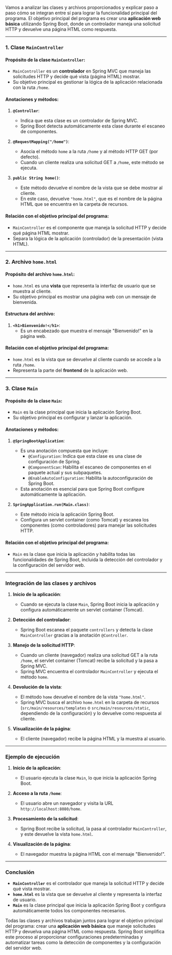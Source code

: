 Vamos a analizar las clases y archivos proporcionados y explicar paso a paso cómo se integran entre sí para lograr la funcionalidad principal del programa. El objetivo principal del programa es crear una **aplicación web básica** utilizando Spring Boot, donde un controlador maneja una solicitud HTTP y devuelve una página HTML como respuesta.

---

### **1. Clase `MainController`**

#### **Propósito de la clase `MainController`**:
- `MainController` es un **controlador** en Spring MVC que maneja las solicitudes HTTP y decide qué vista (página HTML) mostrar.
- Su objetivo principal es gestionar la lógica de la aplicación relacionada con la ruta `/home`.

#### **Anotaciones y métodos**:
1. **`@Controller`**:
    - Indica que esta clase es un controlador de Spring MVC.
    - Spring Boot detecta automáticamente esta clase durante el escaneo de componentes.

2. **`@RequestMapping("/home")`**:
    - Asocia el método `home` a la ruta `/home` y al método HTTP GET (por defecto).
    - Cuando un cliente realiza una solicitud GET a `/home`, este método se ejecuta.

3. **`public String home()`**:
    - Este método devuelve el nombre de la vista que se debe mostrar al cliente.
    - En este caso, devuelve `"home.html"`, que es el nombre de la página HTML que se encuentra en la carpeta de recursos.

#### **Relación con el objetivo principal del programa**:
- `MainController` es el componente que maneja la solicitud HTTP y decide qué página HTML mostrar.
- Separa la lógica de la aplicación (controlador) de la presentación (vista HTML).

---

### **2. Archivo `home.html`**

#### **Propósito del archivo `home.html`**:
- `home.html` es una **vista** que representa la interfaz de usuario que se muestra al cliente.
- Su objetivo principal es mostrar una página web con un mensaje de bienvenida.

#### **Estructura del archivo**:
1. **`<h1>Bienvenido!</h1>`**:
    - Es un encabezado que muestra el mensaje "Bienvenido!" en la página web.

#### **Relación con el objetivo principal del programa**:
- `home.html` es la vista que se devuelve al cliente cuando se accede a la ruta `/home`.
- Representa la parte del **frontend** de la aplicación web.

---

### **3. Clase `Main`**

#### **Propósito de la clase `Main`**:
- `Main` es la clase principal que inicia la aplicación Spring Boot.
- Su objetivo principal es configurar y lanzar la aplicación.

#### **Anotaciones y métodos**:
1. **`@SpringBootApplication`**:
    - Es una anotación compuesta que incluye:
        - `@Configuration`: Indica que esta clase es una clase de configuración de Spring.
        - `@ComponentScan`: Habilita el escaneo de componentes en el paquete actual y sus subpaquetes.
        - `@EnableAutoConfiguration`: Habilita la autoconfiguración de Spring Boot.
    - Esta anotación es esencial para que Spring Boot configure automáticamente la aplicación.

2. **`SpringApplication.run(Main.class)`**:
    - Este método inicia la aplicación Spring Boot.
    - Configura un servlet container (como Tomcat) y escanea los componentes (como controladores) para manejar las solicitudes HTTP.

#### **Relación con el objetivo principal del programa**:
- `Main` es la clase que inicia la aplicación y habilita todas las funcionalidades de Spring Boot, incluida la detección del controlador y la configuración del servidor web.

---

### **Integración de las clases y archivos**

1. **Inicio de la aplicación**:
    - Cuando se ejecuta la clase `Main`, Spring Boot inicia la aplicación y configura automáticamente un servlet container (Tomcat).

2. **Detección del controlador**:
    - Spring Boot escanea el paquete `controllers` y detecta la clase `MainController` gracias a la anotación `@Controller`.

3. **Manejo de la solicitud HTTP**:
    - Cuando un cliente (navegador) realiza una solicitud GET a la ruta `/home`, el servlet container (Tomcat) recibe la solicitud y la pasa a Spring MVC.
    - Spring MVC encuentra el controlador `MainController` y ejecuta el método `home`.

4. **Devolución de la vista**:
    - El método `home` devuelve el nombre de la vista `"home.html"`.
    - Spring MVC busca el archivo `home.html` en la carpeta de recursos (`src/main/resources/templates` o `src/main/resources/static`, dependiendo de la configuración) y lo devuelve como respuesta al cliente.

5. **Visualización de la página**:
    - El cliente (navegador) recibe la página HTML y la muestra al usuario.

---

### **Ejemplo de ejecución**

1. **Inicio de la aplicación**:
    - El usuario ejecuta la clase `Main`, lo que inicia la aplicación Spring Boot.

2. **Acceso a la ruta `/home`**:
    - El usuario abre un navegador y visita la URL `http://localhost:8080/home`.

3. **Procesamiento de la solicitud**:
    - Spring Boot recibe la solicitud, la pasa al controlador `MainController`, y este devuelve la vista `home.html`.

4. **Visualización de la página**:
    - El navegador muestra la página HTML con el mensaje "Bienvenido!".

---

### **Conclusión**

- **`MainController`** es el controlador que maneja la solicitud HTTP y decide qué vista mostrar.
- **`home.html`** es la vista que se devuelve al cliente y representa la interfaz de usuario.
- **`Main`** es la clase principal que inicia la aplicación Spring Boot y configura automáticamente todos los componentes necesarios.

Todas las clases y archivos trabajan juntos para lograr el objetivo principal del programa: crear una **aplicación web básica** que maneje solicitudes HTTP y devuelva una página HTML como respuesta. Spring Boot simplifica este proceso al proporcionar configuraciones predeterminadas y automatizar tareas como la detección de componentes y la configuración del servidor web.